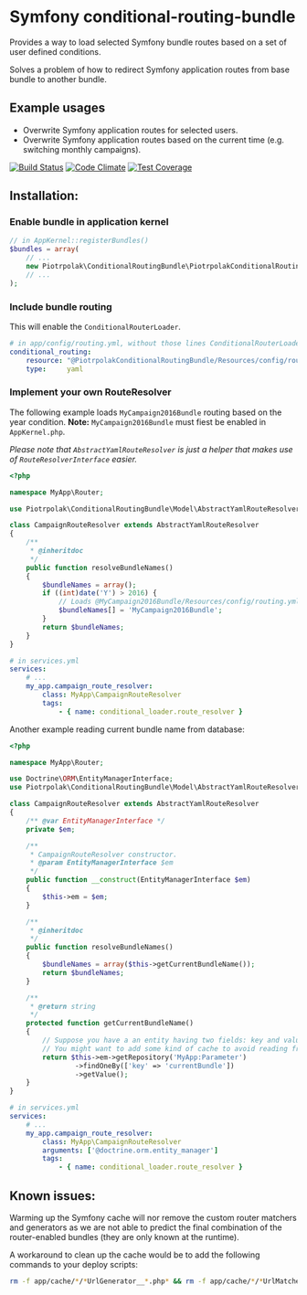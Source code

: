 # Symfony conditional-routing-bundle

Provides a way to load selected Symfony bundle routes based on a set of user defined conditions.

Solves a problem of how to redirect Symfony application routes from base bundle to another bundle.

## Example usages
* Overwrite Symfony application routes for selected users.
* Overwrite Symfony application routes based on the current time (e.g. switching monthly campaigns).

[![Build Status](https://travis-ci.org/piotrpolak/conditional-routing-bundle.svg)](https://travis-ci.org/piotrpolak/conditional-routing-bundle)
[![Code Climate](https://codeclimate.com/github/piotrpolak/conditional-routing-bundle/badges/gpa.svg)](https://codeclimate.com/github/piotrpolak/conditional-routing-bundle)
[![Test Coverage](https://codeclimate.com/github/piotrpolak/conditional-routing-bundle/badges/coverage.svg)](https://codeclimate.com/github/piotrpolak/conditional-routing-bundle/coverage)

## Installation:

### Enable bundle in application kernel

```php
// in AppKernel::registerBundles()
$bundles = array(
    // ...
    new Piotrpolak\ConditionalRoutingBundle\PiotrpolakConditionalRoutingBundle(),
    // ...
);
```

### Include bundle routing

This will enable the `ConditionalRouterLoader`.

```yaml
# in app/config/routing.yml, without those lines ConditionalRouterLoader will not be enabled
conditional_routing:
    resource: "@PiotrpolakConditionalRoutingBundle/Resources/config/routing.yml"
    type:     yaml
```

### Implement your own RouteResolver

The following example loads `MyCampaign2016Bundle` routing based on the year condition. **Note:** `MyCampaign2016Bundle` must fiest be enabled in `AppKernel.php`.

*Please note that `AbstractYamlRouteResolver` is just a helper that makes use of `RouteResolverInterface` easier.*

```php
<?php

namespace MyApp\Router;

use Piotrpolak\ConditionalRoutingBundle\Model\AbstractYamlRouteResolver;

class CampaignRouteResolver extends AbstractYamlRouteResolver
{
    /**
     * @inheritdoc
     */
    public function resolveBundleNames()
    {
        $bundleNames = array();
        if ((int)date('Y') > 2016) {
            // Loads @MyCampaign2016Bundle/Resources/config/routing.yml
            $bundleNames[] = 'MyCampaign2016Bundle';
        }
        return $bundleNames;
    }
}
```

```yaml
# in services.yml
services:
    # ...
    my_app.campaign_route_resolver:
        class: MyApp\CampaignRouteResolver
        tags:
            - { name: conditional_loader.route_resolver }
```

Another example reading current bundle name from database:

```php
<?php

namespace MyApp\Router;

use Doctrine\ORM\EntityManagerInterface;
use Piotrpolak\ConditionalRoutingBundle\Model\AbstractYamlRouteResolver;

class CampaignRouteResolver extends AbstractYamlRouteResolver
{
    /** @var EntityManagerInterface */
    private $em;

    /**
     * CampaignRouteResolver constructor.
     * @param EntityManagerInterface $em
     */
    public function __construct(EntityManagerInterface $em)
    {
        $this->em = $em;
    }

    /**
     * @inheritdoc
     */
    public function resolveBundleNames()
    {
        $bundleNames = array($this->getCurrentBundleName());
        return $bundleNames;
    }

    /**
     * @return string
     */
    protected function getCurrentBundleName()
    {
        // Suppose you have a an entity having two fields: key and value
        // You might want to add some kind of cache to avoid reading from DB at every request
        return $this->em->getRepository('MyApp:Parameter')
                ->findOneBy(['key' => 'currentBundle'])
                ->getValue();
    }
}
```

```yaml
# in services.yml
services:
    # ...
    my_app.campaign_route_resolver:
        class: MyApp\CampaignRouteResolver
        arguments: ['@doctrine.orm.entity_manager']
        tags:
            - { name: conditional_loader.route_resolver }
```

## Known issues:

Warming up the Symfony cache will nor remove the custom router matchers and generators as we are not able to predict the
final combination of the router-enabled bundles (they are only known at the runtime).

A workaround to clean up the cache would be to add the following commands to your deploy scripts:

```sh
rm -f app/cache/*/*UrlGenerator__*.php* && rm -f app/cache/*/*UrlMatcher__*.php*
```